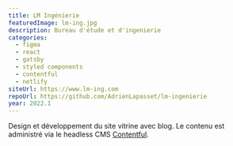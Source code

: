 ```yaml
---
title: LM Ingénierie
featuredImage: lm-ing.jpg
description: Bureau d'étude et d'ingenierie 
categories:
  - figma
  - react
  - gatsby
  - styled components
  - contentful
  - netlify
siteUrl: https://www.lm-ing.com
repoUrl: https://github.com/AdrienLapasset/lm-ingenierie
year: 2022.1
---
```

Design et développement du site vitrine avec blog. Le contenu est administré via le headless CMS  <a href="https://www.contentful.com" target="_blank" rel="noopener noreferrer"> Contentful</a>.
